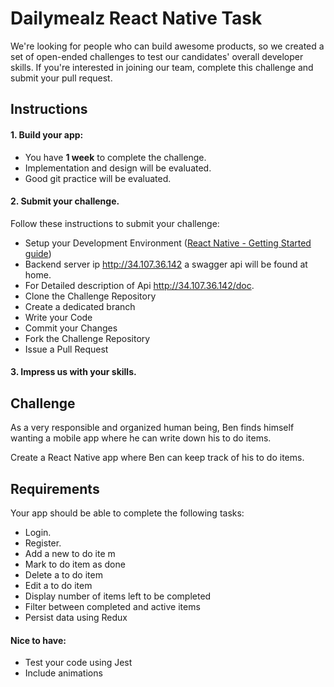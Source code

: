 # Dailymealz React Native Task #

We're looking for people who can build awesome products, so we created a set of open-ended challenges to test our candidates' overall developer skills.
If you're interested in joining our team, complete this challenge and submit your pull request.

## Instructions
#### 1. Build your app:

* You have **1 week** to complete the challenge.
* Implementation and design will be evaluated.
* Good git practice will be evaluated.

#### 2. Submit your challenge.
Follow these instructions to submit your challenge:

* Setup your Development Environment ([React Native - Getting Started guide](https://facebook.github.io/react-native/docs/getting-started.html))
* Backend server ip http://34.107.36.142 a swagger api will be found at home.
* For Detailed description of Api http://34.107.36.142/doc.  
* Clone the Challenge Repository
* Create a dedicated branch
* Write your Code
* Commit your Changes
* Fork the Challenge Repository
* Issue a Pull Request

#### 3. Impress us with your skills.

## Challenge
As a very responsible and organized human being, Ben finds himself wanting a 
mobile app where he can write down his to do items.

Create a React Native app where Ben can keep track of his to do items.

## Requirements
Your app should be able to complete the following tasks:
* Login. 
* Register. 
* Add a new to do ite m
* Mark to do item as done
* Delete a to do item
* Edit a to do item
* Display number of items left to be completed
* Filter between completed and active items
* Persist data using Redux


#### Nice to have:
* Test your code using Jest
* Include animations
